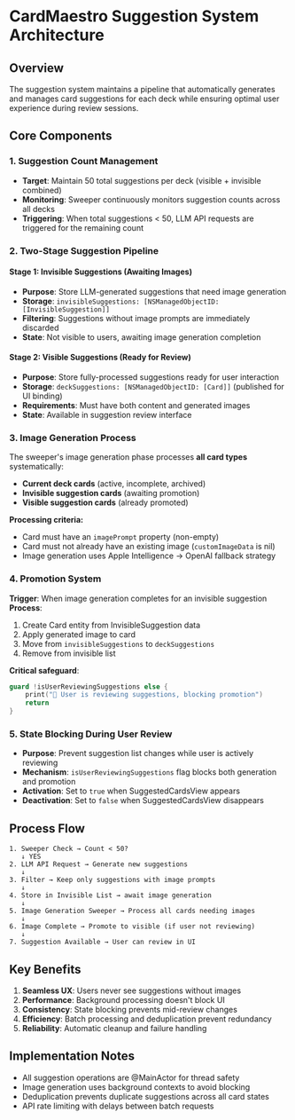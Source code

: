 # CardMaestro Suggestion System Architecture

## Overview
The suggestion system maintains a pipeline that automatically generates and manages card suggestions for each deck while ensuring optimal user experience during review sessions.

## Core Components

### 1. Suggestion Count Management
- **Target**: Maintain 50 total suggestions per deck (visible + invisible combined)
- **Monitoring**: Sweeper continuously monitors suggestion counts across all decks
- **Triggering**: When total suggestions < 50, LLM API requests are triggered for the remaining count

### 2. Two-Stage Suggestion Pipeline

#### Stage 1: Invisible Suggestions (Awaiting Images)
- **Purpose**: Store LLM-generated suggestions that need image generation
- **Storage**: `invisibleSuggestions: [NSManagedObjectID: [InvisibleSuggestion]]`
- **Filtering**: Suggestions without image prompts are immediately discarded
- **State**: Not visible to users, awaiting image generation completion

#### Stage 2: Visible Suggestions (Ready for Review)
- **Purpose**: Store fully-processed suggestions ready for user interaction
- **Storage**: `deckSuggestions: [NSManagedObjectID: [Card]]` (published for UI binding)
- **Requirements**: Must have both content and generated images
- **State**: Available in suggestion review interface

### 3. Image Generation Process
The sweeper's image generation phase processes **all card types** systematically:

- **Current deck cards** (active, incomplete, archived)
- **Invisible suggestion cards** (awaiting promotion)
- **Visible suggestion cards** (already promoted)

**Processing criteria:**
- Card must have an `imagePrompt` property (non-empty)
- Card must not already have an existing image (`customImageData` is nil)
- Image generation uses Apple Intelligence → OpenAI fallback strategy

### 4. Promotion System
**Trigger**: When image generation completes for an invisible suggestion
**Process**: 
1. Create Card entity from InvisibleSuggestion data
2. Apply generated image to card
3. Move from `invisibleSuggestions` to `deckSuggestions`
4. Remove from invisible list

**Critical safeguard**: 
```swift
guard !isUserReviewingSuggestions else {
    print("🚫 User is reviewing suggestions, blocking promotion")
    return
}
```

### 5. State Blocking During User Review
- **Purpose**: Prevent suggestion list changes while user is actively reviewing
- **Mechanism**: `isUserReviewingSuggestions` flag blocks both generation and promotion
- **Activation**: Set to `true` when SuggestedCardsView appears
- **Deactivation**: Set to `false` when SuggestedCardsView disappears

## Process Flow

```
1. Sweeper Check → Count < 50?
   ↓ YES
2. LLM API Request → Generate new suggestions
   ↓
3. Filter → Keep only suggestions with image prompts
   ↓
4. Store in Invisible List → await image generation
   ↓
5. Image Generation Sweeper → Process all cards needing images
   ↓
6. Image Complete → Promote to visible (if user not reviewing)
   ↓
7. Suggestion Available → User can review in UI
```

## Key Benefits

1. **Seamless UX**: Users never see suggestions without images
2. **Performance**: Background processing doesn't block UI
3. **Consistency**: State blocking prevents mid-review changes
4. **Efficiency**: Batch processing and deduplication prevent redundancy
5. **Reliability**: Automatic cleanup and failure handling

## Implementation Notes

- All suggestion operations are @MainActor for thread safety
- Image generation uses background contexts to avoid blocking
- Deduplication prevents duplicate suggestions across all card states
- API rate limiting with delays between batch requests